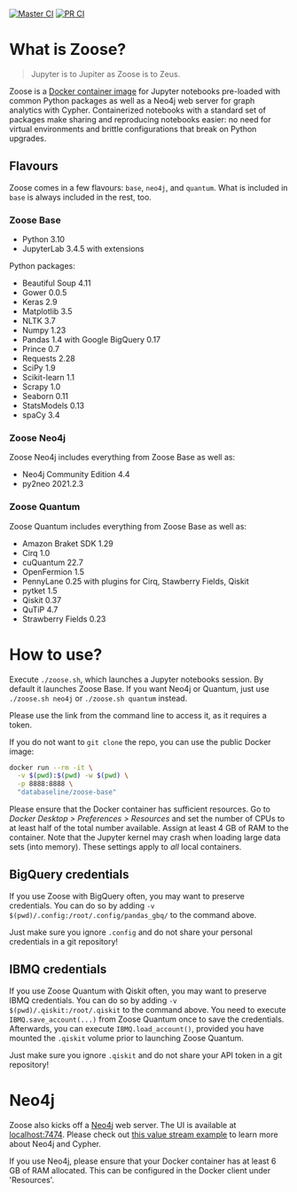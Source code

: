 [![Master CI](https://github.com/ianhellstrom/zoose/actions/workflows/merge.yml/badge.svg)](https://github.com/ianhellstrom/zoose/actions/workflows/merge.yml)
[![PR CI](https://github.com/ianhellstrom/zoose/actions/workflows/pull.yml/badge.svg)](https://github.com/ianhellstrom/zoose/actions/workflows/pull.yml)

# What is Zoose?

> Jupyter is to Jupiter as Zoose is to Zeus.

Zoose is a [Docker container image](https://hub.docker.com/repository/docker/databaseline/zoose-base) for
Jupyter notebooks pre-loaded with common Python packages as well as a Neo4j web server for graph
analytics with Cypher.
Containerized notebooks with a standard set of packages make sharing and reproducing notebooks
easier: no need for virtual environments and brittle configurations that break on Python upgrades.

## Flavours
Zoose comes in a few flavours: `base`, `neo4j`, and `quantum`.
What is included in `base` is always included in the rest, too.

### Zoose Base
- Python 3.10
- JupyterLab 3.4.5 with extensions

Python packages:
- Beautiful Soup 4.11
- Gower 0.0.5
- Keras 2.9
- Matplotlib 3.5
- NLTK 3.7
- Numpy 1.23
- Pandas 1.4 with Google BigQuery 0.17
- Prince 0.7  
- Requests 2.28
- SciPy 1.9
- Scikit-learn 1.1
- Scrapy 1.0
- Seaborn 0.11
- StatsModels 0.13
- spaCy 3.4

### Zoose Neo4j
Zoose Neo4j includes everything from Zoose Base as well as:
- Neo4j Community Edition 4.4
- py2neo 2021.2.3

### Zoose Quantum
Zoose Quantum includes everything from Zoose Base as well as:
- Amazon Braket SDK 1.29
- Cirq 1.0
- cuQuantum 22.7
- OpenFermion 1.5
- PennyLane 0.25 with plugins for Cirq, Stawberry Fields, Qiskit
- pytket 1.5
- Qiskit 0.37
- QuTiP 4.7
- Strawberry Fields 0.23

# How to use?
Execute `./zoose.sh`, which launches a Jupyter notebooks session.
By default it launches Zoose Base.
If you want Neo4j or Quantum, just use `./zoose.sh neo4j` or `./zoose.sh quantum` instead.

Please use the link from the command line to access it, as it requires a token.

If you do not want to `git clone` the repo, you can use the public Docker image:

```bash
docker run --rm -it \
  -v $(pwd):$(pwd) -w $(pwd) \
  -p 8888:8888 \ 
  "databaseline/zoose-base"
```

Please ensure that the Docker container has sufficient resources.
Go to _Docker Desktop > Preferences > Resources_ and set the number of CPUs to at least half of the
total number available.
Assign at least 4 GB of RAM to the container.
Note that the Jupyter kernel may crash when loading large data sets (into memory).
These settings apply to _all_ local containers.

## BigQuery credentials
If you use Zoose with BigQuery often, you may want to preserve credentials.
You can do so by adding `-v $(pwd)/.config:/root/.config/pandas_gbq/` to the command above.

Just make sure you ignore `.config` and do not share your personal credentials in a git repository!

## IBMQ credentials
If you use Zoose Quantum with Qiskit often, you may want to preserve IBMQ credentials.
You can do so by adding `-v $(pwd)/.qiskit:/root/.qiskit` to the command above.
You need to execute `IBMQ.save_account(...)` from Zoose Quantum once to save the credentials.
Afterwards, you can execute `IBMQ.load_account()`, provided you have mounted the `.qiskit` volume prior to launching Zoose Quantum.

Just make sure you ignore `.qiskit` and do not share your API token in a git repository!

# Neo4j
Zoose also kicks off a [Neo4j](https://neo4j.com) web server. 
The UI is available at [localhost:7474](https://127.0.0.1:7474).
Please check out [this value stream example](https://databaseline.tech/mapping-a-value-stream-in-neo4j/)
to learn more about Neo4j and Cypher.

If you use Neo4j, please ensure that your Docker container has at least 6 GB of RAM allocated.
This can be configured in the Docker client under 'Resources'.
